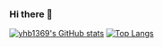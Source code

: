 ### Hi there 👋

[![yhb1369's GitHub stats](https://github-readme-stats.vercel.app/api?username=yhb1369&theme=dark)](https://github.com/yhb1369/github-readme-stats)
[![Top Langs](https://github-readme-stats.vercel.app/api/top-langs/?username=yhb1369&langs_count=4&layout=compact)](https://github.com/yhb1369/github-readme-stats)
